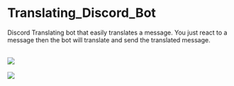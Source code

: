 # <h1>Translating_Discord_Bot </h1>
Discord Translating bot that easily translates a message.
You just react to a message then the bot will translate and send the translated message.
<br><br>

<img src="https://user-images.githubusercontent.com/102769384/215195936-56ef6f21-e21a-4299-b4b6-e99675ae0f62.png" />
<br><br>
<img src="https://user-images.githubusercontent.com/102769384/215195170-9546a71e-ce74-4ebc-abd8-abf0cf330171.png" />

